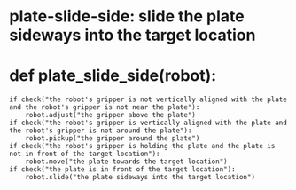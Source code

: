# plate-slide-side: slide the plate sideways into the target location
# def plate_slide_side(robot):
    if check("the robot's gripper is not vertically aligned with the plate and the robot's gripper is not near the plate"):
        robot.adjust("the gripper above the plate")
    if check("the robot's gripper is vertically aligned with the plate and the robot's gripper is not around the plate"):
        robot.pickup("the gripper around the plate")
    if check("the robot's gripper is holding the plate and the plate is not in front of the target location"):
        robot.move("the plate towards the target location")
    if check("the plate is in front of the target location"):
        robot.slide("the plate sideways into the target location")